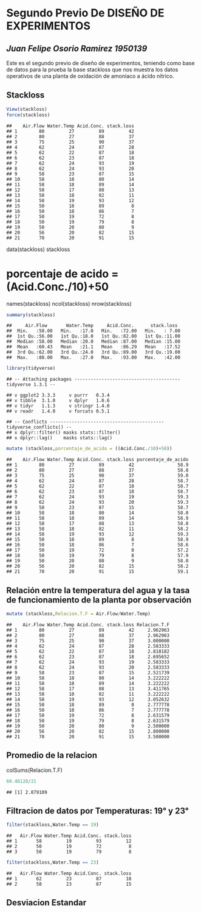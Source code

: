Segundo Previo De DISEÑO DE EXPERIMENTOS
================

## *Juan Felipe Osorio Ramirez 1950139*

Este es el segundo previo de diseño de experimentos, teniendo como base
de datos para la prueba la base stackloss que nos muestra los datos
operativos de una planta de oxidación de amoniaco a ácido nítrico.

## Stackloss

``` r
View(stackloss)
force(stackloss)
```

    ##    Air.Flow Water.Temp Acid.Conc. stack.loss
    ## 1        80         27         89         42
    ## 2        80         27         88         37
    ## 3        75         25         90         37
    ## 4        62         24         87         28
    ## 5        62         22         87         18
    ## 6        62         23         87         18
    ## 7        62         24         93         19
    ## 8        62         24         93         20
    ## 9        58         23         87         15
    ## 10       58         18         80         14
    ## 11       58         18         89         14
    ## 12       58         17         88         13
    ## 13       58         18         82         11
    ## 14       58         19         93         12
    ## 15       50         18         89          8
    ## 16       50         18         86          7
    ## 17       50         19         72          8
    ## 18       50         19         79          8
    ## 19       50         20         80          9
    ## 20       56         20         82         15
    ## 21       70         20         91         15

data(stackloss) stackloss

# porcentaje de acido = (Acid.Conc./10)+50

names(stackloss) ncol(stackloss) nrow(stackloss)

``` r
summary(stackloss)
```

    ##     Air.Flow       Water.Temp     Acid.Conc.      stack.loss   
    ##  Min.   :50.00   Min.   :17.0   Min.   :72.00   Min.   : 7.00  
    ##  1st Qu.:56.00   1st Qu.:18.0   1st Qu.:82.00   1st Qu.:11.00  
    ##  Median :58.00   Median :20.0   Median :87.00   Median :15.00  
    ##  Mean   :60.43   Mean   :21.1   Mean   :86.29   Mean   :17.52  
    ##  3rd Qu.:62.00   3rd Qu.:24.0   3rd Qu.:89.00   3rd Qu.:19.00  
    ##  Max.   :80.00   Max.   :27.0   Max.   :93.00   Max.   :42.00

``` r
library(tidyverse)
```

    ## -- Attaching packages --------------------------------------- tidyverse 1.3.1 --

    ## v ggplot2 3.3.3     v purrr   0.3.4
    ## v tibble  3.1.0     v dplyr   1.0.6
    ## v tidyr   1.1.3     v stringr 1.4.0
    ## v readr   1.4.0     v forcats 0.5.1

    ## -- Conflicts ------------------------------------------ tidyverse_conflicts() --
    ## x dplyr::filter() masks stats::filter()
    ## x dplyr::lag()    masks stats::lag()

``` r
mutate (stackloss,porcentaje_de_acido = ((Acid.Conc./10)+50))
```

    ##    Air.Flow Water.Temp Acid.Conc. stack.loss porcentaje_de_acido
    ## 1        80         27         89         42                58.9
    ## 2        80         27         88         37                58.8
    ## 3        75         25         90         37                59.0
    ## 4        62         24         87         28                58.7
    ## 5        62         22         87         18                58.7
    ## 6        62         23         87         18                58.7
    ## 7        62         24         93         19                59.3
    ## 8        62         24         93         20                59.3
    ## 9        58         23         87         15                58.7
    ## 10       58         18         80         14                58.0
    ## 11       58         18         89         14                58.9
    ## 12       58         17         88         13                58.8
    ## 13       58         18         82         11                58.2
    ## 14       58         19         93         12                59.3
    ## 15       50         18         89          8                58.9
    ## 16       50         18         86          7                58.6
    ## 17       50         19         72          8                57.2
    ## 18       50         19         79          8                57.9
    ## 19       50         20         80          9                58.0
    ## 20       56         20         82         15                58.2
    ## 21       70         20         91         15                59.1

## Relación entre la temperatura del agua y la tasa de funcionamiento de la planta por observación

``` r
mutate (stackloss,Relacion.T.F = Air.Flow/Water.Temp)
```

    ##    Air.Flow Water.Temp Acid.Conc. stack.loss Relacion.T.F
    ## 1        80         27         89         42     2.962963
    ## 2        80         27         88         37     2.962963
    ## 3        75         25         90         37     3.000000
    ## 4        62         24         87         28     2.583333
    ## 5        62         22         87         18     2.818182
    ## 6        62         23         87         18     2.695652
    ## 7        62         24         93         19     2.583333
    ## 8        62         24         93         20     2.583333
    ## 9        58         23         87         15     2.521739
    ## 10       58         18         80         14     3.222222
    ## 11       58         18         89         14     3.222222
    ## 12       58         17         88         13     3.411765
    ## 13       58         18         82         11     3.222222
    ## 14       58         19         93         12     3.052632
    ## 15       50         18         89          8     2.777778
    ## 16       50         18         86          7     2.777778
    ## 17       50         19         72          8     2.631579
    ## 18       50         19         79          8     2.631579
    ## 19       50         20         80          9     2.500000
    ## 20       56         20         82         15     2.800000
    ## 21       70         20         91         15     3.500000

## Promedio de la relacion

colSums(Relacion.T.F)

``` r
60.46128/21
```

    ## [1] 2.879109

## Filtracion de datos por Temperaturas: 19° y 23°

``` r
filter(stackloss,Water.Temp == 19)
```

    ##   Air.Flow Water.Temp Acid.Conc. stack.loss
    ## 1       58         19         93         12
    ## 2       50         19         72          8
    ## 3       50         19         79          8

``` r
filter(stackloss,Water.Temp == 23)
```

    ##   Air.Flow Water.Temp Acid.Conc. stack.loss
    ## 1       62         23         87         18
    ## 2       58         23         87         15

## Desviacion Estandar
